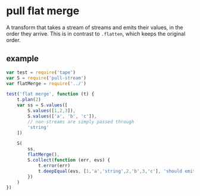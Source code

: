 # pull flat merge

A transform that takes a stream of streams and emits their values, in the order they arrive. This is in contrast to `.flatten`, which keeps the original order. 

## example
```js
var test = require('tape')
var S = require('pull-stream')
var flatMerge = require('../')

test('flat merge', function (t) {
    t.plan(2)
    var ss = S.values([
        S.values([1,2,3]),
        S.values(['a', 'b', 'c']),
        // non-streams are simply passed through
        'string'
    ])

    S(
        ss,
        flatMerge(),
        S.collect(function (err, evs) {
            t.error(err)
            t.deepEqual(evs, [1,'a','string',2,'b',3,'c'], 'should emit the events')
        })
    )
})
```
